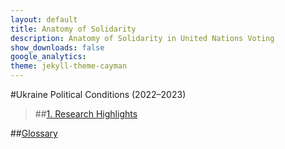 ```yaml
---
layout: default
title: Anatomy of Solidarity
description: Anatomy of Solidarity in United Nations Voting
show_downloads: false
google_analytics:
theme: jekyll-theme-cayman
---
```


#Ukraine Political Conditions (2022–2023)
> ##[1. Research Highlights](https://sobolsky.github.io/upc/)

##[Glossary](https://sobolsky.github.io/un/glossary)
